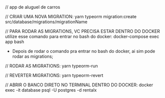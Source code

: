 // app de aluguel de carros

// CRIAR UMA NOVA MIGRATION:
yarn typeorm migration:create src/database/migrations/migrationName

// PARA RODAR AS MIGRATIONS, VC PRECISA ESTAR DENTRO DO DOCKER
utilize esse comando para entrar no bash do docker:
docker-compose exec app bash

* Depois de rodar o comando pra entrar no bash do docker, ai sim pode rodar as migrations;

// RODAR AS MIGRATIONS:
yarn typeorm-run

// REVERTER MIGRATIONS:
yarn typeorm-revert

// ABRIR O BANCO DIRETO NO TERMINAL DENTRO DO DOCKER:
docker exec -it database psql -U postgres -d rentalx